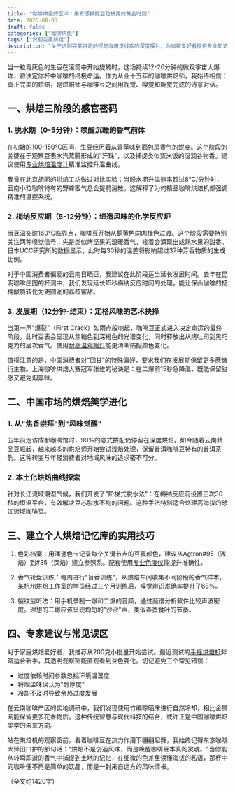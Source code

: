```yaml
---
title: "咖啡烘焙的艺术：用五感捕捉豆粒蜕变的黄金时刻"
date: 2025-08-03
draft: false
categories: ["咖啡烘焙"]
tags: ["识别完美烘焙"]
description: "关于识别完美烘焙的视觉与嗅觉线索的深度探讨，为咖啡爱好者提供专业知识和实用指南。"
---
```


当一粒青灰色的生豆在滚筒中开始旋转时，这场持续12-20分钟的微观宇宙大爆炸，将决定你杯中咖啡的终极命运。作为从业十五年的咖啡烘焙师，我始终相信：真正完美的烘焙，是烘焙师与咖啡豆之间用视觉、嗅觉和听觉完成的诗意对话。

## 一、烘焙三阶段的感官密码

### 1. 脱水期（0-5分钟）：唤醒沉睡的香气前体
在初始的100-150℃区间，生豆经历着从青草味到面包房香气的蜕变。这个阶段的关键在于观察豆表水汽蒸腾形成的"汗珠"，以及捕捉类似蒸米饭的湿润谷物香。建议使用[专业烘焙温度计](https://www.amazon.com/s?k=%E4%B8%93%E4%B8%9A%E7%83%98%E7%84%99%E6%B8%A9%E5%BA%A6%E8%AE%A1&tag=coffeeprism-20)精准监控升温曲线。

我曾在北京胡同的烘焙工坊做过对比实验：当脱水期升温速率超过8℃/分钟时，云南小粒咖啡特有的野蜂蜜气息会提前消散。这解释了为何精品咖啡烘焙机都强调精准的温控系统。

### 2. 梅纳反应期（5-12分钟）：缔造风味的化学反应炉
当豆温突破160℃临界点，咖啡豆开始从鹅黄色向肉桂色过渡。这个阶段需要特别关注两种嗅觉信号：先是类似烤坚果的温暖香气，接着会涌现出成熟水果的甜香。日本UCC研究所的数据显示，此时每30秒的温差将影响超过37种芳香物质的生成比例。

对于中国消费者偏爱的云南日晒豆，我建议在此阶段适当延长发展时间。去年在昆明咖啡庄园的杯测中，我们发现延长15秒梅纳反应时间的处理，能让保山咖啡的杨梅酸质转化为更圆润的荔枝蜜甜。

### 3. 发展期（12分钟-结束）：定格风味的艺术抉择
当第一声"爆裂"（First Crack）如雨点般响起，咖啡豆正式进入决定命运的最终阶段。此时豆表会呈现从焦糖色到深褐色的光谱变化，同时释放出从烤吐司到黑巧克力的层次香气。使用[耐高温观察灯](https://www.amazon.com/s?k=%E8%80%90%E9%AB%98%E6%B8%A9%E8%A7%82%E5%AF%9F%E7%81%AF&tag=coffeeprism-20)能更清晰捕捉颜色变化。

值得注意的是，中国消费者对"回甘"的特殊偏好，要求我们在发展期保留更多蔗糖衍生物。上海咖啡烘焙大赛冠军张维的秘诀是：在二爆前15秒急降温，既能保留甜感又避免烟熏味。

## 二、中国市场的烘焙美学进化

### 1. 从"焦香崇拜"到"风味觉醒"
五年前走访成都咖啡馆时，90%的意式拼配仍停留在深度烘焙。如今随着云南精品豆崛起，越来越多的烘焙师开始尝试浅焙处理，保留普洱咖啡豆特有的普洱茶韵。这种转变与年轻消费者对地域风味的追求密不可分。

### 2. 本土化烘焙曲线探索
针对长江流域潮湿气候，我们开发了"阶梯式脱水法"：在梅纳反应前设置三次30秒的恒温平台，有效解决豆芯脱水不均的问题。这种手法特别适合处理高海拔的怒江流域咖啡豆。

## 三、建立个人烘焙记忆库的实用技巧

1. 色彩档案：用潘通色卡记录每个关键节点的豆表颜色，建议从Agtron#95（浅焙）到#35（深焙）建立参照系。配套使用[专业色度仪](https://www.amazon.com/s?k=%E4%B8%93%E4%B8%9A%E8%89%B2%E5%BA%A6%E4%BB%AA&tag=coffeeprism-20)能提升准确性。

2. 香气轮盘训练：每周进行"盲香训练"，从烘焙车间收集不同阶段的香气样本。某杭州烘焙工作室的学员经过三个月训练后，嗅觉辨识准确率提升了68%。

3. 裂纹监听法：用手机录制一爆和二爆的音频，通过频谱分析软件比较声波密度。理想的二爆应该呈现均匀的"沙沙"声，类似春蚕食叶的节奏。

## 四、专家建议与常见误区

对于家庭烘焙爱好者，我推荐从200克小批量开始尝试。最近测试的[手摇烘焙机](https://www.amazon.com/s?k=%E6%89%8B%E6%91%87%E7%83%98%E7%84%99%E6%9C%BA&tag=coffeeprism-20)非常适合新手，其透明观察窗能直观看到豆色变化。切记避免三个常见错误：
- 过度依赖时间参数忽视环境温湿度
- 将烟尘味误认为"醇厚度"
- 冷却不及时导致余热过度发展

在云南咖啡产区的实地调研中，我们发现使用竹编晾晒床进行自然冷却，相比金属网能保留更多花香物质。这种传统智慧与现代科技的结合，或许正是中国咖啡烘焙美学的未来方向。

站在烘焙机的观察窗前，看着咖啡豆在热力作用下翩翩起舞，我始终记得东京咖啡大师田口护的那句话："烘焙不是创造风味，而是唤醒咖啡豆本真的灵魂。"当你能从转瞬即逝的香气中捕捉到土地的记忆，在细微的色差里读懂海拔的私语，那杯中的咖啡便不再是简单的饮品，而是一封来自远方的风味情书。

（全文约1420字）